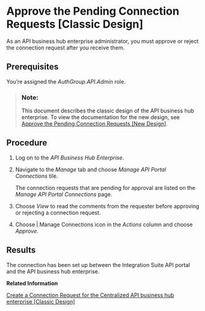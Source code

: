 <!-- loiob4e6f56f448d4e189de65d4ecf90b176 -->

<link rel="stylesheet" type="text/css" href="../../css/sap-icons.css"/>

# Approve the Pending Connection Requests \[Classic Design\]

As an API business hub enterprise administrator, you must approve or reject the connection request after you receive them.



<a name="loiob4e6f56f448d4e189de65d4ecf90b176__prereq_n1r_4cy_f4b"/>

## Prerequisites

You’re assigned the *AuthGroup.API.Admin* role.

> ### Note:  
> This document describes the classic design of the API business hub enterprise. To view the documentation for the new design, see [Approve the Pending Connection Requests \[New Design\]](approve-the-pending-connection-requests-new-design-e296f80.md).



## Procedure

1.  Log on to the *API Business Hub Enterprise*.

2.  Navigate to the *Manage* tab and choose *Manage API Portal Connections* tile.

    The connection requests that are pending for approval are listed on the *Manage API Portal Connections* page.

3.  Choose *View* to read the comments from the requester before approving or rejecting a connection request.

4.  Choose <span class="SAP-icons"></span> Manage Connections icon in the *Actions* column and choose *Approve*.




<a name="loiob4e6f56f448d4e189de65d4ecf90b176__result_qyj_fys_f4b"/>

## Results

The connection has been set up between the Integration Suite API portal and the API business hub enterprise.

**Related Information**  


[Create a Connection Request for the Centralized API business hub enterprise \[Classic Design\]](create-a-connection-request-for-the-centralized-api-business-hub-enterprise-cla-02f7877.md "Create a request to connect the Integration Suite API Management tenant to the API business hub enterprise. You need to establish this connection to publish the content of the Integration Suite API Management tenant on the API business hub enterprise.")

